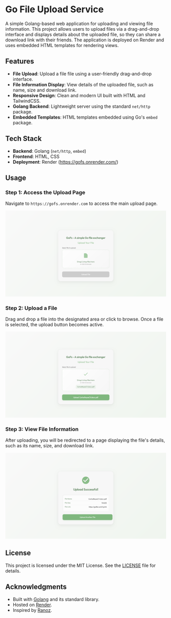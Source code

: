 # Go File Upload Service

A simple Golang-based web application for uploading and viewing file information. This project allows users to upload files via a drag-and-drop interface and displays details about the uploaded file, so they can share a download link with their friends. The application is deployed on Render and uses embedded HTML templates for rendering views.

## Features
- **File Upload**: Upload a file file using a user-friendly drag-and-drop interface.
- **File Information Display**: View details of the uploaded file, such as name, size and download link.
- **Responsive Design**: Clean and modern UI built with HTML and TailwindCSS.
- **Golang Backend**: Lightweight server using the standard `net/http` package.
- **Embedded Templates**: HTML templates embedded using Go's `embed` package.

## Tech Stack
- **Backend**: Golang (`net/http`, `embed`)
- **Frontend**: HTML, CSS
- **Deployment**: Render (https://gofs.onrender.com/)

## Usage

### Step 1: Access the Upload Page
Navigate to `https://gofs.onrender.com` to access the main upload page.

![Upload Page](images/1.png)

### Step 2: Upload a File
Drag and drop a file into the designated area or click to browse. Once a file is selected, the upload button becomes active.

![File Selected](images/2.png)

### Step 3: View File Information
After uploading, you will be redirected to a page displaying the file's details, such as its name, size, and download link.

![File Info Page](images/3.png)

## License
This project is licensed under the MIT License. See the [LICENSE](LICENSE) file for details.

## Acknowledgments
- Built with [Golang](https://golang.org/) and its standard library.
- Hosted on [Render](https://render.com/).
- Inspired by [Ranoz](https://ranoz.gg/).
